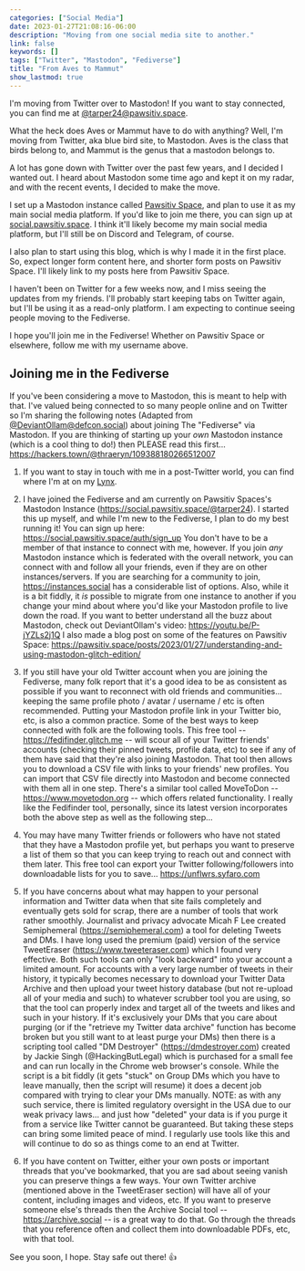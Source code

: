 ```yaml
---
categories: ["Social Media"]
date: 2023-01-27T21:08:16-06:00
description: "Moving from one social media site to another."
link: false
keywords: []
tags: ["Twitter", "Mastodon", "Fediverse"]
title: "From Aves to Mammut"
show_lastmod: true
---
```


I'm moving from Twitter over to Mastodon! If you want to stay connected, you can find me at [@tarper24@pawsitiv.space](https://social.pawsitiv.space/@tarper24).

What the heck does Aves or Mammut have to do with anything?
Well, I'm moving from Twitter, aka blue bird site, to Mastodon.
Aves is the class that birds belong to, and Mammut is the genus that a mastodon belongs to.

<!--more-->

A lot has gone down with Twitter over the past few years, and I decided I wanted out.
I heard about Mastodon some time ago and kept it on my radar, and with the recent events, I decided to make the move.

I set up a Mastodon instance called [Pawsitiv Space](https://pawsitiv.space), and plan to use it as my main social media platform.
If you'd like to join me there, you can sign up at [social.pawsitiv.space](https://social.pawsitiv.space).
I think it'll likely become my main social media platform, but I'll still be on Discord and Telegram, of course.

I also plan to start using this blog, which is why I made it in the first place.
So, expect longer form content here, and shorter form posts on Pawsitiv Space.
I'll likely link to my posts here from Pawsitiv Space.

I haven't been on Twitter for a few weeks now, and I miss seeing the updates from my friends.
I'll probably start keeping tabs on Twitter again, but I'll be using it as a read-only platform.
I am expecting to continue seeing people moving to the Fediverse.

I hope you'll join me in the Fediverse!
Whether on Pawsitiv Space or elsewhere, follow me with my username above.

## Joining me in the Fediverse

If you've been considering a move to Mastodon, this is meant to help with that.
I've valued being connected to so many people online and on Twitter so I'm sharing the following notes (Adapted from [@DeviantOllam@defcon.social](https://defcon.social/@DeviantOllam)) about joining The "Fediverse" via Mastodon.
If you are thinking of starting up your *own* Mastodon instance (which is a cool thing to do!) then PLEASE read this first...
https://hackers.town/@thraeryn/109388180266512007

1. If you want to stay in touch with me in a post-Twitter world, you can find where I'm at on my [Lynx](https://t24.co).

2. I have joined the Fediverse and am currently on Pawsitiv Spaces's Mastodon Instance (https://social.pawsitiv.space/@tarper24).
   I started this up myself, and while I'm new to the Fediverse, I plan to do my best running it!
   You can sign up here: https://social.pawsitiv.space/auth/sign_up
   You don't have to be a member of that instance to connect with me, however.
   If you join *any* Mastodon instance which is federated with the overall network, you can connect with and follow all your friends, even if they are on other instances/servers.
   If you are searching for a community to join, https://instances.social has a considerable list of options.
   Also, while it is a bit fiddly, it *is* possible to migrate from one instance to another if you change your mind about where you'd like your Mastodon profile to live down the road.
   If you want to better understand all the buzz about Mastodon, check out DeviantOllam's video: https://youtu.be/P-jYZLs2j1Q
   I also made a blog post on some of the features on Pawsitiv Space: https://pawsitiv.space/posts/2023/01/27/understanding-and-using-mastodon-glitch-edition/

3. If you still have your old Twitter account when you are joining the Fediverse, many folk report that it's a good idea to be as consistent as possible if you want to reconnect with old friends and communities... keeping the same profile photo / avatar / username / etc is often recommended.
   Putting your Mastodon profile link in your Twitter bio, etc, is also a common practice.
   Some of the best ways to keep connected with folk are the following tools.
   This free tool -- https://fedifinder.glitch.me -- will scour all of your Twitter friends' accounts (checking their pinned tweets, profile data, etc) to see if any of them have said that they're also joining Mastodon.
   That tool then allows you to download a CSV file with links to your friends' new profiles.  You can import that CSV file directly into Mastodon and become connected with them all in one step.
   There's a similar tool called MoveToDon -- https://www.movetodon.org -- which offers related functionality.
   I really like the Fedifinder tool, personally, since its latest version incorporates both the above step as well as the following step...

4. You may have many Twitter friends or followers who have not stated that they have a Mastodon profile yet, but perhaps you want to preserve a list of them so that you can keep trying to reach out and connect with them later.
   This free tool can export your Twitter following/followers into downloadable lists for you to save... https://unflwrs.syfaro.com

5. If you have concerns about what may happen to your personal information and Twitter data when that site fails completely and eventually gets sold for scrap, there are a number of tools that work rather smoothly.
   Journalist and privacy advocate Micah F Lee created Semiphemeral (https://semiphemeral.com) a tool for deleting Tweets and DMs.
   I have long used the premium (paid) version of the service TweetEraser (https://www.tweeteraser.com) which I found very effective.
   Both such tools can only "look backward" into your account a limited amount.
   For accounts with a very large number of tweets in their history, it typically becomes necessary to download your Twitter Data Archive and then upload your tweet history database (but not re-upload all of your media and such) to whatever scrubber tool you are using, so that the tool can properly index and target all of the tweets and likes and such in your history.
   If it's exclusively your DMs that you care about purging (or if the "retrieve my Twitter data archive" function has become broken but you still want to at least purge your DMs) then there is a scripting tool called "DM Destroyer" (https://dmdestroyer.com) created by Jackie Singh (@HackingButLegal) which is purchased for a small fee and can run locally in the Chrome web browser's console.
   While the script is a bit fiddly (it gets "stuck" on Group DMs which you have to leave manually, then the script will resume) it does a decent job compared with trying to clear your DMs manually.
   NOTE: as with any such service, there is limited regulatory oversight in the USA due to our weak privacy laws... and just how "deleted" your data is if you purge it from a service like Twitter cannot be guaranteed.
   But taking these steps can bring some limited peace of mind.  I regularly use tools like this and will continue to do so as things come to an end at Twitter.

6. If you have content on Twitter, either your own posts or important threads that you've bookmarked, that you are sad about seeing vanish you can preserve things a few ways.
   Your own Twitter archive (mentioned above in the TweetEraser section) will have all of your content, including images and videos, etc.
   If you want to preserve someone else's threads then the Archive Social tool -- https://archive.social -- is a great way to do that.
   Go through the threads that you reference often and collect them into downloadable PDFs, etc, with that tool.

See you soon, I hope.
Stay safe out there!
:thumbsup:
